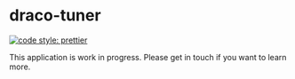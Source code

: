 # draco-tuner

[![code style: prettier](https://img.shields.io/badge/code_style-prettier-ff69b4.svg?style=rounded)](https://github.com/prettier/prettier)

This application is work in progress. Please get in touch if you want to learn more. 
